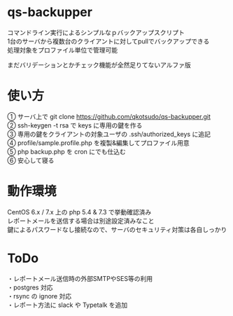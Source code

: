 # qs-backupper
コマンドライン実行によるシンプルなｐバックアップスクリプト  
1台のサーバから複数台のクライアントに対してpullでバックアップできる  
処理対象をプロファイル単位で管理可能  
  
まだバリデーションとかチェック機能が全然足りてないアルファ版  
  
# 使い方
① サーバ上で git clone https://github.com/qkotsudo/qs-backupper.git  
② ssh-keygen -t rsa で keys に専用の鍵を作る  
③ 専用の鍵をクライアントの対象ユーザの .ssh/authorized_keys に追記  
④ profile/sample.profile.php を複製&編集してプロファイル用意  
⑤ php backup.php を cron にでも仕込む  
⑥ 安心して寝る  
  
# 動作環境
CentOS 6.x / 7.x 上の php 5.4 & 7.3 で挙動確認済み  
レポートメールを送信する場合は別途設定済みなこと  
鍵によるパスワードなし接続なので、サーバのセキュリティ対策は各自しっかり  
  
# ToDo
・レポートメール送信時の外部SMTPやSES等の利用  
・postgres 対応  
・rsync の ignore 対応  
・レポート方法に slack や Typetalk を追加  